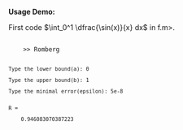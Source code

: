 **Usage Demo:**

First code $\int_0^1 \dfrac{\sin(x)}{x} dx$ in <cod>f.m</code>>.

<code>
    >> Romberg

    Type the lower bound(a): 0

    Type the upper bound(b): 1

    Type the minimal error(epsilon): 5e-8
    

    R = 

        0.946083070387223
</code>
